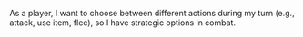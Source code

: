 As a player, I want to choose between different actions during my turn (e.g., attack, use item, flee), so I have strategic options in combat.
